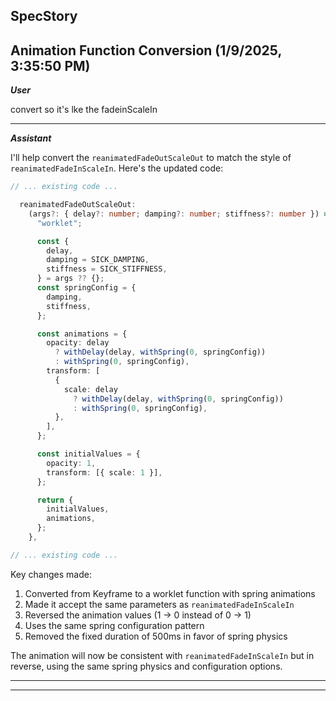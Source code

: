 ## SpecStory

## Animation Function Conversion (1/9/2025, 3:35:50 PM)

_**User**_

convert so it's lke the fadeinScaleIn

---

_**Assistant**_

I'll help convert the `reanimatedFadeOutScaleOut` to match the style of `reanimatedFadeInScaleIn`. Here's the updated code:

```typescript:theme/animations.ts
// ... existing code ...

  reanimatedFadeOutScaleOut:
    (args?: { delay?: number; damping?: number; stiffness?: number }) => () => {
      "worklet";

      const {
        delay,
        damping = SICK_DAMPING,
        stiffness = SICK_STIFFNESS,
      } = args ?? {};
      const springConfig = {
        damping,
        stiffness,
      };

      const animations = {
        opacity: delay
          ? withDelay(delay, withSpring(0, springConfig))
          : withSpring(0, springConfig),
        transform: [
          {
            scale: delay
              ? withDelay(delay, withSpring(0, springConfig))
              : withSpring(0, springConfig),
          },
        ],
      };

      const initialValues = {
        opacity: 1,
        transform: [{ scale: 1 }],
      };

      return {
        initialValues,
        animations,
      };
    },

// ... existing code ...
```

Key changes made:
1. Converted from Keyframe to a worklet function with spring animations
2. Made it accept the same parameters as `reanimatedFadeInScaleIn`
3. Reversed the animation values (1 → 0 instead of 0 → 1)
4. Uses the same spring configuration pattern
5. Removed the fixed duration of 500ms in favor of spring physics

The animation will now be consistent with `reanimatedFadeInScaleIn` but in reverse, using the same spring physics and configuration options.

---



---

